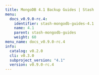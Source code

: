 ```yaml
---
title: MongoDB 4.1 Backup Guides | Stash
menu:
  docs_v0.9.0-rc.4:
    identifier: stash-mongodb-guides-4.1
    name: 4.1
    parent: stash-mongodb-guides
    weight: 60
menu_name: docs_v0.9.0-rc.4
info:
  catalog: v0.2.0
  cli: v0.3.0
  subproject_version: "4.1"
  version: v0.9.0-rc.4
---
```



